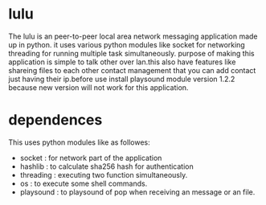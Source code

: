 # lulu
The lulu is an peer-to-peer local area network messaging application made up in python.
it uses various python modules like socket for networking threading for running multiple task simultaneously.
purpose of making this application is simple to talk other over lan.this also have features like shareing files to each other
contact management that you can add contact just having their ip.before use install playsound module version 1.2.2 because new version will not work for this application.

# dependences
This uses python modules like as followes:
* socket : for network part of the application
* hashlib : to calculate sha256 hash for authentication
* threading : executing two function simultaneously.
* os : to execute some shell commands.
* playsound : to playsound of pop when receiving an message or an file.

